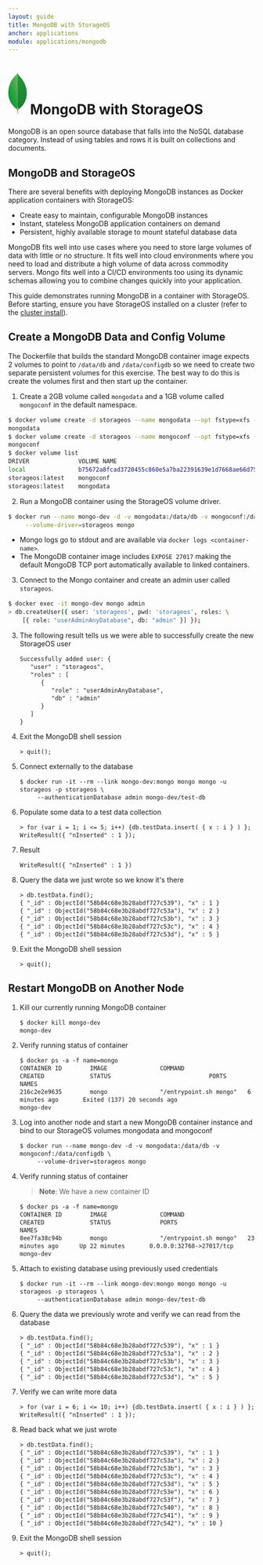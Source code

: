```yaml
---
layout: guide
title: MongoDB with StorageOS
anchor: applications
module: applications/mongodb
---
```



# ![image](/images/docs/explore/mongologo.png) MongoDB with StorageOS

MongoDB is an open source database that falls into the NoSQL database category.  Instead of using tables and rows it is built on collections and documents.

## MongoDB and StorageOS

There are several benefits with deploying MongoDB instances as Docker application containers with StorageOS:

* Create easy to maintain, configurable MongoDB instances
* Instant, stateless MongoDB application containers on demand
* Persistent, highly available storage to mount stateful database data

MongoDB fits well into use cases where you need to store large volumes of data with little or no structure.  It fits well into cloud environments where you need to load and distribute a high volume of data across commodity servers. Mongo fits well into a CI/CD environments too using its dynamic schemas allowing you to combine changes quickly into your application.

This guide demonstrates running MongoDB in a container with StorageOS. Before
starting, ensure you have StorageOS installed on a cluster (refer to the
[cluster install](../install/clusterinstall.html)).

## Create a MongoDB Data and Config Volume

The Dockerfile that builds the standard MongoDB container image expects 2 volumes to point to  `/data/db` and `/data/configdb` so we need to create two separate persistent volumes for this exercise.  The best way to do this is create the volumes first and then start up the container.

1. Create a 2GB volume called `mongodata` and a 1GB volume called `mongoconf` in the default namespace.
```bash
$ docker volume create -d storageos --name mongodata --opt fstype=xfs --opt size=2 --opt pool=default
mongodata
$ docker volume create -d storageos --name mongoconf --opt fstype=xfs --opt size=1 --opt pool=default
mongoconf
$ docker volume list
DRIVER              VOLUME NAME
local               b75672a8fcad3720455c860e5a7ba22391639e1d7668ae66d756ea84381a9926
storageos:latest    mongoconf
storageos:latest    mongodata
```

2. Run a MongoDB container using the StorageOS volume driver.
```bash
$ docker run --name mongo-dev -d -v mongodata:/data/db -v mongoconf:/data/configdb \
     --volume-driver=storageos mongo
```
* Mongo logs go to stdout and are available via `docker logs <container-name>`.
* The MongoDB container image includes `EXPOSE 27017` making the default MongoDB TCP port automatically available to linked containers.

3. Connect to the Mongo container and create an admin user called `storageos`.
```bash
$ docker exec -it mongo-dev mongo admin
> db.createUser({ user: 'storageos', pwd: 'storageos', roles: \
    [{ role: "userAdminAnyDatabase", db: "admin" }] });
```

3. The following result tells us we were able to successfully create the new StorageOS user

   ```
   Successfully added user: {
      "user" : "storageos",
      "roles" : [
         {
            "role" : "userAdminAnyDatabase",
            "db" : "admin"
         }
      ]
   }
   ```

 4. Exit the MongoDB shell session

    ```
    > quit();
    ```





5. Connect externally to the database

   ```
   $ docker run -it --rm --link mongo-dev:mongo mongo mongo -u storageos -p storageos \
        --authenticationDatabase admin mongo-dev/test-db
   ```

6. Populate some data to a test data collection

   ```
   > for (var i = 1; i <= 5; i++) {db.testData.insert( { x : i } ) };
   WriteResult({ "nInserted" : 1 });
   ```

7. Result

   ```
   WriteResult({ "nInserted" : 1 })
   ```

7. Query the data we just wrote so we know it's there

   ```
   > db.testData.find();
   { "_id" : ObjectId("58b84c68e3b28abdf727c539"), "x" : 1 }
   { "_id" : ObjectId("58b84c68e3b28abdf727c53a"), "x" : 2 }
   { "_id" : ObjectId("58b84c68e3b28abdf727c53b"), "x" : 3 }
   { "_id" : ObjectId("58b84c68e3b28abdf727c53c"), "x" : 4 }
   { "_id" : ObjectId("58b84c68e3b28abdf727c53d"), "x" : 5 }
   ```

8. Exit the MongoDB shell session

   ```
   > quit();
   ```


## Restart MongoDB on Another Node

1. Kill our currently running MongoDB container

   ```
   $ docker kill mongo-dev
   mongo-dev
   ```

2. Verify running status of container

   ```
   $ docker ps -a -f name=mongo
   CONTAINER ID        IMAGE               COMMAND                  CREATED             STATUS                            PORTS               NAMES
   216c2e2e9635        mongo               "/entrypoint.sh mongo"   6 minutes ago       Exited (137) 20 seconds ago                           mongo-dev
   ```

3. Log into another node and start a new MongoDB container instance and bind to our StorageOS volumes mongodata and mongoconf

   ```
   $ docker run --name mongo-dev -d -v mongodata:/data/db -v mongoconf:/data/configdb \
        --volume-driver=storageos mongo
   ```

4. Verify running status of container

   >**Note**: We have a new container ID

   ```
   $ docker ps -a -f name=mongo
   CONTAINER ID        IMAGE               COMMAND                  CREATED             STATUS              PORTS                      NAMES
   8ee7fa38c94b        mongo               "/entrypoint.sh mongo"   23 minutes ago      Up 22 minutes       0.0.0.0:32768->27017/tcp   mongo-dev
   ```

5. Attach to existing database using previously used credentials

   ```
   $ docker run -it --rm --link mongo-dev:mongo mongo mongo -u storageos -p storageos \
        --authenticationDatabase admin mongo-dev/test-db
   ```

6. Query the data we previously wrote and verify we can read from the database

   ```
   > db.testData.find();
   { "_id" : ObjectId("58b84c68e3b28abdf727c539"), "x" : 1 }
   { "_id" : ObjectId("58b84c68e3b28abdf727c53a"), "x" : 2 }
   { "_id" : ObjectId("58b84c68e3b28abdf727c53b"), "x" : 3 }
   { "_id" : ObjectId("58b84c68e3b28abdf727c53c"), "x" : 4 }
   { "_id" : ObjectId("58b84c68e3b28abdf727c53d"), "x" : 5 }
   ```

7. Verify we can write more data

   ```
   > for (var i = 6; i <= 10; i++) {db.testData.insert( { x : i } ) };
   WriteResult({ "nInserted" : 1 });
   ```

8. Read back what we just wrote

   ```
   > db.testData.find();
   { "_id" : ObjectId("58b84c68e3b28abdf727c539"), "x" : 1 }
   { "_id" : ObjectId("58b84c68e3b28abdf727c53a"), "x" : 2 }
   { "_id" : ObjectId("58b84c68e3b28abdf727c53b"), "x" : 3 }
   { "_id" : ObjectId("58b84c68e3b28abdf727c53c"), "x" : 4 }
   { "_id" : ObjectId("58b84c68e3b28abdf727c53d"), "x" : 5 }
   { "_id" : ObjectId("58b84c68e3b28abdf727c53e"), "x" : 6 }
   { "_id" : ObjectId("58b84c68e3b28abdf727c53f"), "x" : 7 }
   { "_id" : ObjectId("58b84c68e3b28abdf727c540"), "x" : 8 }
   { "_id" : ObjectId("58b84c68e3b28abdf727c541"), "x" : 9 }
   { "_id" : ObjectId("58b84c68e3b28abdf727c542"), "x" : 10 }
   ```

9. Exit the MongoDB shell session

   ```
   > quit();
   ```
